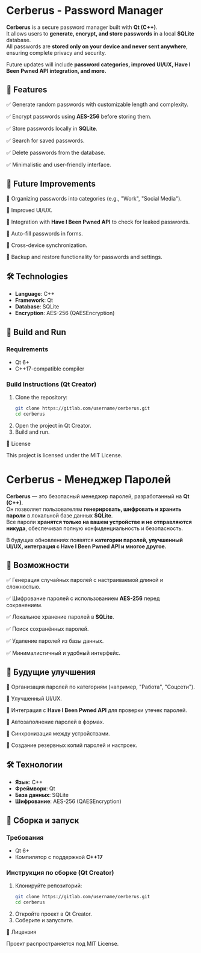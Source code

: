 # Cerberus - Password Manager

**Cerberus** is a secure password manager built with **Qt (C++)**.  
It allows users to **generate, encrypt, and store passwords** in a local **SQLite** database.  
All passwords are **stored only on your device and never sent anywhere**, ensuring complete privacy and security.

Future updates will include **password categories, improved UI/UX, Have I Been Pwned API integration, and more.**

## 📌 Features

✅ Generate random passwords with customizable length and complexity.

✅ Encrypt passwords using **AES-256** before storing them.

✅ Store passwords locally in **SQLite**.

✅ Search for saved passwords.

✅ Delete passwords from the database.

✅ Minimalistic and user-friendly interface.

## 🚀 Future Improvements

🔹 Organizing passwords into categories (e.g., "Work", "Social Media").

🔹 Improved UI/UX.

🔹 Integration with **Have I Been Pwned API** to check for leaked passwords.

🔹 Auto-fill passwords in forms.

🔹 Cross-device synchronization.

🔹 Backup and restore functionality for passwords and settings.

## 🛠️ Technologies

- **Language**: C++
- **Framework**: Qt
- **Database**: SQLite
- **Encryption**: AES-256 (QAESEncryption)

## 🔧 Build and Run

### Requirements

- Qt 6+
- C++17-compatible compiler

### Build Instructions (Qt Creator)

1. Clone the repository:
   ```sh
   git clone https://gitlab.com/username/cerberus.git
   cd cerberus
   ```
2. Open the project in Qt Creator.
3. Build and run.

📜 License

This project is licensed under the MIT License.

# Cerberus - Менеджер Паролей

**Cerberus** — это безопасный менеджер паролей, разработанный на **Qt (C++)**.  
Он позволяет пользователям **генерировать, шифровать и хранить пароли** в локальной базе данных **SQLite**.  
Все пароли **хранятся только на вашем устройстве и не отправляются никуда**, обеспечивая полную конфиденциальность и безопасность.

В будущих обновлениях появятся **категории паролей, улучшенный UI/UX, интеграция с Have I Been Pwned API и многое другое.**

## 📌 Возможности

✅ Генерация случайных паролей с настраиваемой длиной и сложностью.

✅ Шифрование паролей с использованием **AES-256** перед сохранением.

✅ Локальное хранение паролей в **SQLite**.

✅ Поиск сохранённых паролей.

✅ Удаление паролей из базы данных.

✅ Минималистичный и удобный интерфейс.

## 🚀 Будущие улучшения

🔹 Организация паролей по категориям (например, "Работа", "Соцсети").

🔹 Улучшенный UI/UX.

🔹 Интеграция с **Have I Been Pwned API** для проверки утечек паролей.

🔹 Автозаполнение паролей в формах.

🔹 Синхронизация между устройствами.

🔹 Создание резервных копий паролей и настроек.

## 🛠️ Технологии

- **Язык**: C++
- **Фреймворк**: Qt
- **База данных**: SQLite
- **Шифрование**: AES-256 (QAESEncryption)

## 🔧 Сборка и запуск

### Требования

- Qt 6+
- Компилятор с поддержкой **C++17**

### Инструкция по сборке (Qt Creator)

1. Клонируйте репозиторий:
   ```sh
   git clone https://gitlab.com/username/cerberus.git
   cd cerberus
   ```
2. Откройте проект в Qt Creator.
3. Соберите и запустите.

📜 Лицензия

Проект распространяется под MIT License.
